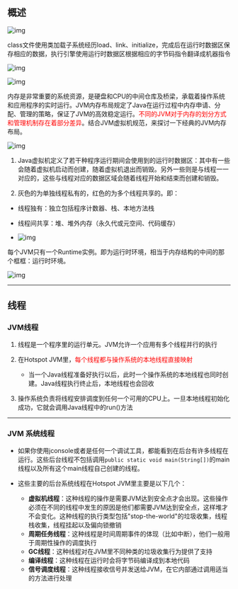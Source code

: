 ## 概述

![img](https://note-java.oss-cn-beijing.aliyuncs.com/img/1615013421039-ab9fd4bb-8a1d-48f7-8c5c-e8b21ba036aa.png)

class文件使用类加载子系统经历load、link、initialize，完成后在运行时数据区保存相应的数据，执行引擎使用运行时数据区根据相应的字节码指令翻译成机器指令

![img](https://note-java.oss-cn-beijing.aliyuncs.com/img/1615013503236-9fb90cf2-5fd1-47c4-8f23-992c33f99545.png)

![img](https://note-java.oss-cn-beijing.aliyuncs.com/img/1615013845343-a6d4e75a-bee3-49b5-830e-ab5674c1348b.png)

内存是非常重要的系统资源，是硬盘和CPU的中间仓库及桥梁，承载着操作系统和应用程序的实时运行。JVM内存布局规定了Java在运行过程中内存申请、分配、管理的策略，保证了JVM的高效稳定运行。<font color='red'>不同的JVM对于内存的划分方式和管理机制存在着部分差异</font>。结合JVM虚拟机规范，来探讨一下经典的JVM内存布局。

![img](https://note-java.oss-cn-beijing.aliyuncs.com/img/1615014183836-5c487fb4-6ff4-4f57-aeeb-7b726ce0a65b.png)

1. Java虚拟机定义了若干种程序运行期间会使用到的运行时数据区：其中有一些会随着虚拟机启动而创建，随着虚拟机退出而销毁。另外一些则是与线程一一对应的，这些与线程对应的数据区域会随着线程开始和结束而创建和销毁。

1. 灰色的为单独线程私有的，红色的为多个线程共享的。即：

- 线程独有：独立包括程序计数器、栈、本地方法栈
- 线程间共享：堆、堆外内存（永久代或元空间、代码缓存）

- ![img](https://note-java.oss-cn-beijing.aliyuncs.com/img/1615014387235-6e157db6-d4b2-4b51-a8b4-868da3cb39ce.png)

每个JVM只有一个Runtime实例。即为运行时环境，相当于内存结构的中间的那个框框：运行时环境。

![img](https://note-java.oss-cn-beijing.aliyuncs.com/img/1615014578661-c2a1bc21-dcb5-4ccd-8cb7-fdcd71c9682b.png)

---

## 线程

### JVM线程

1. 线程是一个程序里的运行单元。JVM允许一个应用有多个线程并行的执行

1. 在Hotspot JVM里，<font color='red'>每个线程都与操作系统的本地线程直接映射</font>

   - 当一个Java线程准备好执行以后，此时一个操作系统的本地线程也同时创建。Java线程执行终止后，本地线程也会回收
1. 操作系统负责将线程安排调度到任何一个可用的CPU上。一旦本地线程初始化成功，它就会调用Java线程中的run()方法

---

### JVM 系统线程

- 如果你使用jconsole或者是任何一个调试工具，都能看到在后台有许多线程在运行。这些后台线程不包括调用`public static void main(String[])`的main线程以及所有这个main线程自己创建的线程。

- 这些主要的后台系统线程在Hotspot JVM里主要是以下几个：
  - **虚拟机线程**：这种线程的操作是需要JVM达到安全点才会出现。这些操作必须在不同的线程中发生的原因是他们都需要JVM达到安全点，这样堆才不会变化。这种线程的执行类型包括"stop-the-world"的垃圾收集，线程栈收集，线程挂起以及偏向锁撤销
  - **周期任务线程**：这种线程是时间周期事件的体现（比如中断），他们一般用于周期性操作的调度执行
  - **GC线程**：这种线程对在JVM里不同种类的垃圾收集行为提供了支持
  - **编译线程**：这种线程在运行时会将字节码编译成到本地代码
  - **信号调度线程**：这种线程接收信号并发送给JVM，在它内部通过调用适当的方法进行处理


